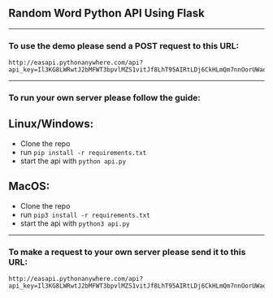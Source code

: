 ## Random Word Python API Using Flask
---
### To use the demo please send a POST request to this URL:
```shell
http://easapi.pythonanywhere.com/api?api_key=Il3KG8LWRwtJ2bMFWT3bpvlMZS1vitJf8LhT95AIRtLDj6CkHLmQm7nnOorUWaqn7ASABJVtDpOsCAsKpZNtRVo3exppbpL99x5cstbYugMmK0FyUBJNjePULoty7YiX
```
---
### To run your own server please follow the guide:

## Linux/Windows:
- Clone the repo
- run ```pip install -r requirements.txt```
- start the api with ```python api.py```

## MacOS:
- Clone the repo
- run ```pip3 install -r requirements.txt```
- start the api with ```python3 api.py```

---
### To make a request to your own server please send it to this URL:
```shell
http://easapi.pythonanywhere.com/api?api_key=Il3KG8LWRwtJ2bMFWT3bpvlMZS1vitJf8LhT95AIRtLDj6CkHLmQm7nnOorUWaqn7ASABJVtDpOsCAsKpZNtRVo3exppbpL99x5cstbYugMmK0FyUBJNjePULoty7YiX
